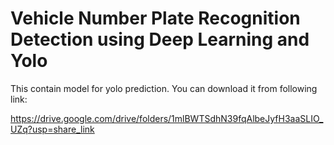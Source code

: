 # Vehicle Number Plate Recognition Detection using Deep Learning and Yolo


This contain model for yolo prediction. You can download it from following link:

https://drive.google.com/drive/folders/1mlBWTSdhN39fqAlbeJyfH3aaSLIO_UZq?usp=share_link